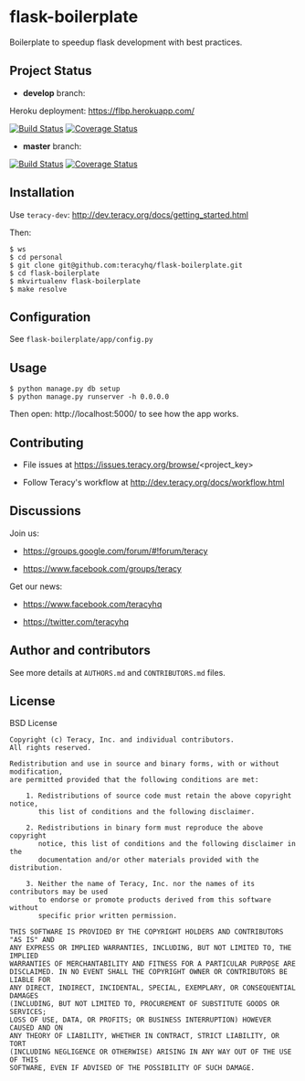 flask-boilerplate
=================

Boilerplate to speedup flask development with best practices.


Project Status
--------------

- **develop** branch:

Heroku deployment: https://flbp.herokuapp.com/

[![Build Status](https://travis-ci.org/teracyhq/flask-boilerplate.svg?branch=develop)](https://travis-ci.org/teracyhq/flask-boilerplate)
[![Coverage Status](https://coveralls.io/repos/teracyhq/flask-boilerplate/badge.png?branch=develop)](https://coveralls.io/r/teracyhq/flask-boilerplate?branch=develop)

- **master** branch:

[![Build Status](https://travis-ci.org/teracyhq/flask-boilerplate.svg?branch=master)](https://travis-ci.org/teracyhq/flask-boilerplate)
[![Coverage Status](https://coveralls.io/repos/teracyhq/flask-boilerplate/badge.png?branch=master)](https://coveralls.io/r/teracyhq/flask-boilerplate?branch=master)


Installation
------------

Use `teracy-dev`: http://dev.teracy.org/docs/getting_started.html

Then:

```
$ ws
$ cd personal
$ git clone git@github.com:teracyhq/flask-boilerplate.git
$ cd flask-boilerplate
$ mkvirtualenv flask-boilerplate
$ make resolve
```


Configuration
-------------

See `flask-boilerplate/app/config.py`


Usage
-----

```
$ python manage.py db setup
$ python manage.py runserver -h 0.0.0.0
```

Then open: http://localhost:5000/ to see how the app works.


Contributing
------------

- File issues at https://issues.teracy.org/browse/<project_key>

- Follow Teracy's workflow at http://dev.teracy.org/docs/workflow.html

Discussions
-----------

Join us:

- https://groups.google.com/forum/#!forum/teracy

- https://www.facebook.com/groups/teracy

Get our news:

- https://www.facebook.com/teracyhq

- https://twitter.com/teracyhq


Author and contributors
-----------------------

See more details at `AUTHORS.md` and `CONTRIBUTORS.md` files.


License
-------

BSD License

```
Copyright (c) Teracy, Inc. and individual contributors.
All rights reserved.

Redistribution and use in source and binary forms, with or without modification,
are permitted provided that the following conditions are met:

    1. Redistributions of source code must retain the above copyright notice,
       this list of conditions and the following disclaimer.

    2. Redistributions in binary form must reproduce the above copyright
       notice, this list of conditions and the following disclaimer in the
       documentation and/or other materials provided with the distribution.

    3. Neither the name of Teracy, Inc. nor the names of its contributors may be used
       to endorse or promote products derived from this software without
       specific prior written permission.

THIS SOFTWARE IS PROVIDED BY THE COPYRIGHT HOLDERS AND CONTRIBUTORS "AS IS" AND
ANY EXPRESS OR IMPLIED WARRANTIES, INCLUDING, BUT NOT LIMITED TO, THE IMPLIED
WARRANTIES OF MERCHANTABILITY AND FITNESS FOR A PARTICULAR PURPOSE ARE
DISCLAIMED. IN NO EVENT SHALL THE COPYRIGHT OWNER OR CONTRIBUTORS BE LIABLE FOR
ANY DIRECT, INDIRECT, INCIDENTAL, SPECIAL, EXEMPLARY, OR CONSEQUENTIAL DAMAGES
(INCLUDING, BUT NOT LIMITED TO, PROCUREMENT OF SUBSTITUTE GOODS OR SERVICES;
LOSS OF USE, DATA, OR PROFITS; OR BUSINESS INTERRUPTION) HOWEVER CAUSED AND ON
ANY THEORY OF LIABILITY, WHETHER IN CONTRACT, STRICT LIABILITY, OR TORT
(INCLUDING NEGLIGENCE OR OTHERWISE) ARISING IN ANY WAY OUT OF THE USE OF THIS
SOFTWARE, EVEN IF ADVISED OF THE POSSIBILITY OF SUCH DAMAGE.

```
